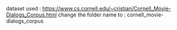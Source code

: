 dataset used :
https://www.cs.cornell.edu/~cristian/Cornell_Movie-Dialogs_Corpus.html
change the folder name to : cornell_movie-dialogs_corpus
